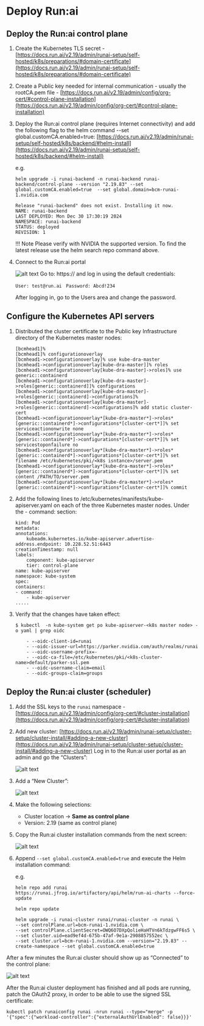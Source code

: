 # Deploy Run:ai

## Deploy the Run:ai control plane

1. Create the Kubernetes TLS secret - [https://docs.run.ai/v2.19/admin/runai-setup/self-hosted/k8s/preparations/#domain-certificate](https://docs.run.ai/v2.19/admin/runai-setup/self-hosted/k8s/preparations/#domain-certificate)

2. Create a Public key needed for internal communication - usually the rootCA.pem file - [https://docs.run.ai/v2.19/admin/config/org-cert/#control-plane-installation](https://docs.run.ai/v2.19/admin/config/org-cert/#control-plane-installation)


3. Deploy the Run:ai control plane (requires Internet connectivity) and add the following flag to the helm command --set global.customCA.enabled=true:
[https://docs.run.ai/v2.19/admin/runai-setup/self-hosted/k8s/backend/#helm-install](https://docs.run.ai/v2.19/admin/runai-setup/self-hosted/k8s/backend/#helm-install)

    e.g.
    ```
    helm upgrade -i runai-backend -n runai-backend runai-backend/control-plane --version "2.19.83" --set global.customCA.enabled=true  --set global.domain=bcm-runai-1.nvidia.com

    Release "runai-backend" does not exist. Installing it now.
    NAME: runai-backend
    LAST DEPLOYED: Mon Dec 30 17:30:19 2024
    NAMESPACE: runai-backend
    STATUS: deployed
    REVISION: 1
    ```

    !!! Note
        Please verify with NVIDIA the supported version. To find the latest release use the helm search repo command above.

4. Connect to the Run:ai portal

    ![alt text](image-34.png)
    Go to: https://<FQDN> and log in using the default credentials:

    `User: test@run.ai `
    `Password: Abcd!234`

    After logging in, go to the Users area and change the password.

## Configure the Kubernetes API servers

1. Distributed the cluster certificate to the Public key Infrastructure directory of the Kubernetes master nodes:

    ```
    [bcmhead1]%
    [bcmhead1]% configurationoverlay
    [bcmhead1->configurationoverlay]% use kube-dra-master
    [bcmhead1->configurationoverlay[kube-dra-master]]% roles
    [bcmhead1->configurationoverlay[kube-dra-master]->roles]% use generic::containerd
    [bcmhead1->configurationoverlay[kube-dra-master]->roles[generic::containerd]]% configurations
    [bcmhead1->configurationoverlay[kube-dra-master]->roles[generic::containerd]->configurations]%
    [bcmhead1->configurationoverlay[kube-dra-master]->roles[generic::containerd]->configurations]% add static cluster-cert
    [bcmhead1->configurationoverlay*[kube-dra-master*]->roles*[generic::containerd*]->configurations*[cluster-cert*]]% set serviceactiononwrite none
    [bcmhead1->configurationoverlay*[kube-dra-master*]->roles*[generic::containerd*]->configurations*[cluster-cert*]]% set servicestoponfailure no
    [bcmhead1->configurationoverlay*[kube-dra-master*]->roles*[generic::containerd*]->configurations*[cluster-cert*]]% set filename /etc/kubernetes/pki/<k8s isntance>/server.pem
    [bcmhead1->configurationoverlay*[kube-dra-master*]->roles*[generic::containerd*]->configurations*[cluster-cert*]]% set content /PATH/TO/server.pem
    [bcmhead1->configurationoverlay*[kube-dra-master*]->roles*[generic::containerd*]->configurations*[cluster-cert*]]% commit
    ```

2. Add the following lines to /etc/kubernetes/manifests/kube-apiserver.yaml on each of the three Kubernetes master nodes. Under the - command: section:
    ```
    kind: Pod
    metadata:
    annotations:
        kubeadm.kubernetes.io/kube-apiserver.advertise-address.endpoint: 10.228.52.51:6443
    creationTimestamp: null
    labels:
        component: kube-apiserver
        tier: control-plane
    name: kube-apiserver
    namespace: kube-system
    spec:
    containers:
    - command:
        - kube-apiserver
    .....
    ```

6.  Verify that the changes have taken effect:

    ```
    $ kubectl  -n kube-system get po kube-apiserver-<k8s master node> -o yaml | grep oidc

        - --oidc-client-id=runai
        - --oidc-issuer-url=https://parker.nvidia.com/auth/realms/runai
        - --oidc-username-prefix=-
        - --oidc-ca-file=/etc/kubernetes/pki/<k8s-cluster-name>default/parker-ssl.pem
        - --oidc-username-claim=email
        - --oidc-groups-claim=groups
    ```


## Deploy the Run:ai cluster (scheduler)

1. Add the SSL keys to the `runai` namespace - [https://docs.run.ai/v2.19/admin/config/org-cert/#cluster-installation](https://docs.run.ai/v2.19/admin/config/org-cert/#cluster-installation)

2. Add new cluster:  [https://docs.run.ai/v2.19/admin/runai-setup/cluster-setup/cluster-install/#adding-a-new-cluster](https://docs.run.ai/v2.19/admin/runai-setup/cluster-setup/cluster-install/#adding-a-new-cluster)
Log in to the Run:ai user portal as an admin and go the “Clusters”:

    ![alt text](image-35.png)

3. Add a “New Cluster”:

    ![alt text](image-36.png)

3. Make the following selections:

    * Cluster location ->  **Same as control plane**
    * Version: 2.19 (same as control plane)

4. Copy the Run:ai cluster installation commands from the next screen:

    ![alt text](image-37.png)

5. Append `--set global.customCA.enabled=true` and execute the Helm installation command:

    e.g.
    ```
    helm repo add runai https://runai.jfrog.io/artifactory/api/helm/run-ai-charts --force-update

    helm repo update

    helm upgrade -i runai-cluster runai/runai-cluster -n runai \
    --set controlPlane.url=bcm-runai-1.nvidia.com \
    --set controlPlane.clientSecret=OWQ6O7DXpQolieHaHTVn6kTdzgwFF6s5 \
    --set cluster.uid=ead9ef4d-675b-47af-9e1a-2908857552ec \
    --set cluster.url=bcm-runai-1.nvidia.com --version="2.19.83" --create-namespace --set global.customCA.enabled=true
    ```

After a few minutes the Run:ai cluster should show up as “Connected” to the control plane:

![alt text](image-38.png)

After the Run:ai cluster deployment has finished and all pods are running, patch the OAuth2 proxy, in order to be able to use the signed SSL certificate:

```
kubectl patch runaiconfig runai -nrun runai --type="merge" -p '{"spec":{"workload-controller":{"externalAuthUrlEnabled": false}}}'
```